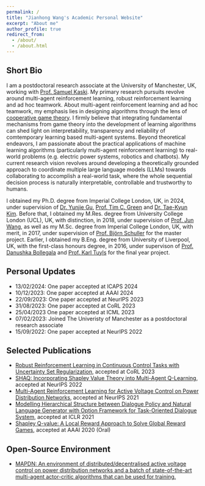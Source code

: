 ```yaml
---
permalink: /
title: "Jianhong Wang's Academic Personal Website"
excerpt: "About me"
author_profile: true
redirect_from: 
  - /about/
  - /about.html
---
```


Short Bio
-----
I am a postdoctoral research associate at the University of Manchester, UK, working with [Prof. Samuel Kaski](https://scholar.google.com/citations?user=uF6H9jMAAAAJ&hl=en). My primary research pursuits revolve around multi-agent reinforcement learning, robust reinforcement learning and ad hoc teamwork. About multi-agent reinforcement learning and ad hoc teamwork, my emphasis lies in designing algorithms through the lens of [cooperative game theory](https://en.wikipedia.org/wiki/Cooperative_game_theory). I firmly believe that integrating fundamental mechanisms from game theory into the development of learning algorithms can shed light on interpretability, transparency and reliability of comtemporary learning based multi-agent systems. Beyond theoretical endeavors, I am passionate about the practical applications of machine learning algorithms (particularly multi-agent reinforcement learning) to real-world problems (e.g. electric power systems, robotics and chatbots). My current research vision revolves around developing a theoretically grounded approach to coordinate multiple large language models (LLMs) towards collaborating to accomplish a real-world task, where the whole sequential decision process is naturally interpretable, controllable and trustworthy to humans.

I obtained my Ph.D. degree from Imperial College London, UK, in 2024, under supervision of [Dr. Yunjie Gu](https://scholar.google.co.uk/citations?user=NyTj-m8AAAAJ&hl=en), [Prof. Tim C. Green](https://scholar.google.co.uk/citations?user=PWvm-uEAAAAJ&hl=en) and [Dr. Tae-Kyun Kim](https://scholar.google.co.uk/citations?user=j2WcLecAAAAJ&hl=en). Before that, I obtained my M.Res. degree from University College London (UCL), UK, with distinction, in 2018, under supervision of [Prof. Jun Wang](https://scholar.google.co.uk/citations?user=wIE1tY4AAAAJ&hl=en), as well as my M.Sc. degree from Imperial College London, UK, with merit, in 2017, under supervision of [Prof. Björn Schuller](https://scholar.google.com/citations?user=TxKNCSoAAAAJ&hl=en) for the master project. Earlier, I obtained my B.Eng. degree from University of Liverpool, UK, with the first-class honours degree, in 2016, under supervison of [Prof. Danushka Bollegala](https://scholar.google.com/citations?user=kLqCYLMAAAAJ&hl=en) and [Prof. Karl Tuyls](https://scholar.google.com/citations?user=cxRqeVwAAAAJ&hl=en) for the final year project.

Personal Updates
-----
- 13/02/2024: One paper accepted at ICAPS 2024
- 10/12/2023: One paper accepted at AAAI 2024
- 22/09/2023: One paper accepted at NeurIPS 2023
- 31/08/2023: One paper accepted at CoRL 2023
- 25/04/2023 One paper accepted at ICML 2023
- 07/02/2023: Joined The Univeristy of Manchester as a postdoctoral research associate
- 15/09/2022: One paper accepted at NeurIPS 2022

Selected Publications
-----
- [Robust Reinforcement Learning in Continuous Control Tasks with Uncertainty Set Regularization](https://arxiv.org/abs/2207.02016), accepted at CoRL 2023
- [SHAQ: Incorporating Shapley Value Theory into Multi-Agent Q-Learning](https://arxiv.org/abs/2105.15013), accepted at NeurIPS 2022
- [Multi-Agent Reinforcement Learning for Active Voltage Control on Power Distribution Networks](https://arxiv.org/abs/2110.14300), accepted at NeurIPS 2021
- [Modelling Hierarchical Structure between Dialogue Policy and Natural Language Generator with Option Framework for Task-Oriented Dialogue System](https://arxiv.org/abs/2006.06814), accepted at ICLR 2021
- [Shapley Q-value: A Local Reward Approach to Solve Global Reward Games](https://arxiv.org/abs/1907.05707), accepted at AAAI 2020 (Oral)

Open-Source Environment
-----
- [MAPDN: An environment of distributed/decentralised active voltage control on power distribution networks and a batch of state-of-the-art multi-agent actor-critic algorithms that can be used for training.](https://github.com/Future-Power-Networks/MAPDN)
